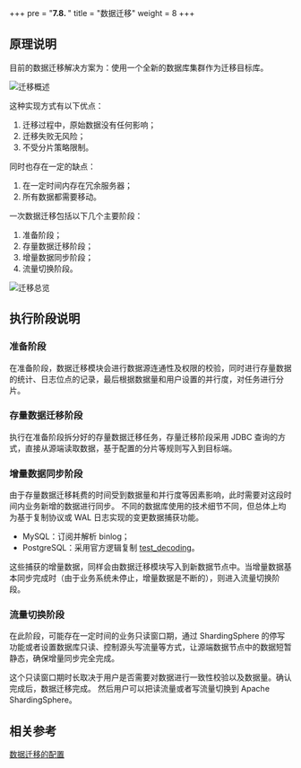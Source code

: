 +++
pre = "<b>7.8. </b>"
title = "数据迁移"
weight = 8
+++

## 原理说明

目前的数据迁移解决方案为：使用一个全新的数据库集群作为迁移目标库。

![迁移概述](https://shardingsphere.apache.org/document/current/img/scaling/overview_v2.png)

这种实现方式有以下优点：

1. 迁移过程中，原始数据没有任何影响；
2. 迁移失败无风险；
3. 不受分片策略限制。

同时也存在一定的缺点：

1. 在一定时间内存在冗余服务器；
2. 所有数据都需要移动。

一次数据迁移包括以下几个主要阶段：

1. 准备阶段；
2. 存量数据迁移阶段；
3. 增量数据同步阶段；
4. 流量切换阶段。

![迁移总览](https://shardingsphere.apache.org/document/current/img/scaling/principle_v2.png)


## 执行阶段说明

### 准备阶段

在准备阶段，数据迁移模块会进行数据源连通性及权限的校验，同时进行存量数据的统计、日志位点的记录，最后根据数据量和用户设置的并行度，对任务进行分片。

### 存量数据迁移阶段

执行在准备阶段拆分好的存量数据迁移任务，存量迁移阶段采用 JDBC 查询的方式，直接从源端读取数据，基于配置的分片等规则写入到目标端。

### 增量数据同步阶段

由于存量数据迁移耗费的时间受到数据量和并行度等因素影响，此时需要对这段时间内业务新增的数据进行同步。
不同的数据库使用的技术细节不同，但总体上均为基于复制协议或 WAL 日志实现的变更数据捕获功能。

- MySQL：订阅并解析 binlog；
- PostgreSQL：采用官方逻辑复制 [test_decoding](https://www.postgresql.org/docs/9.4/test-decoding.html)。

这些捕获的增量数据，同样会由数据迁移模块写入到新数据节点中。当增量数据基本同步完成时（由于业务系统未停止，增量数据是不断的），则进入流量切换阶段。

### 流量切换阶段

在此阶段，可能存在一定时间的业务只读窗口期，通过 ShardingSphere 的停写功能或者设置数据库只读、控制源头写流量等方式，让源端数据节点中的数据短暂静态，确保增量同步完全完成。

这个只读窗口期时长取决于用户是否需要对数据进行一致性校验以及数据量。确认完成后，数据迁移完成。
然后用户可以把读流量或者写流量切换到 Apache ShardingSphere。

## 相关参考

[数据迁移的配置](/cn/user-manual/shardingsphere-proxy/scaling/)
